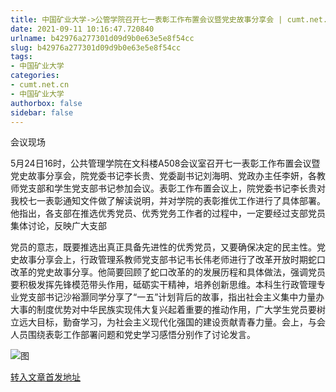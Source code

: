 ```yaml
---
title: 中国矿业大学->公管学院召开七一表彰工作布置会议暨党史故事分享会 | cumt.net.cn
date: 2021-09-11 10:16:47.720840
urlname: b42976a277301d09d9b0e63e5e8f54cc
slug: b42976a277301d09d9b0e63e5e8f54cc
tags: 
- 中国矿业大学
categories:
- cumt.net.cn
- 中国矿业大学
authorbox: false
sidebar: false
---
```

会议现场

5月24日16时，公共管理学院在文科楼A508会议室召开七一表彰工作布置会议暨党史故事分享会，院党委书记李长贵、党委副书记刘海明、党政办主任李妍，各教师党支部和学生党支部书记参加会议。表彰工作布置会议上，院党委书记李长贵对我校七一表彰通知文件做了解读说明，并对学院的表彰推优工作进行了具体部署。他指出，各支部在推选优秀党员、优秀党务工作者的过程中，一定要经过支部党员集体讨论，反映广大支部
<!--more-->
党员的意志，既要推选出真正具备先进性的优秀党员，又要确保决定的民主性。党史故事分享会上，行政管理系教师党支部书记韦长伟老师进行了改革开放时期蛇口改革的党史故事分享。他简要回顾了蛇口改革的的发展历程和具体做法，强调党员要积极发挥先锋模范带头作用，砥砺实干精神，培养创新思维。本科生行政管理专业党支部书记沙裕灏同学分享了“一五”计划背后的故事，指出社会主义集中力量办大事的制度优势对中华民族实现伟大复兴起着重要的推动作用，广大学生党员要树立远大目标，勤奋学习，为社会主义现代化强国的建设贡献青春力量。会上，与会人员围绕表彰工作部署问题和党史学习感悟分别作了讨论发言。

![图](http://xwzx.cumt.edu.cn/_upload/article/images/1c/d5/98c856d1478b917d26e7595a2167/ebe154f1-b3ee-496b-82fd-5a313c621444.jpg)

[转入文章首发地址](http://xwzx.cumt.edu.cn/24/3e/c523a599102/page.htm)